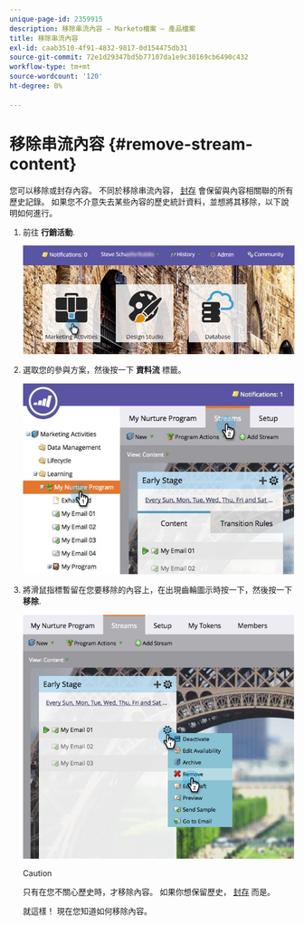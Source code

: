 ```yaml
---
unique-page-id: 2359915
description: 移除串流內容 — Marketo檔案 — 產品檔案
title: 移除串流內容
exl-id: caab3510-4f91-4832-9817-0d154475db31
source-git-commit: 72e1d29347bd5b77107da1e9c30169cb6490c432
workflow-type: tm+mt
source-wordcount: '120'
ht-degree: 0%

---
```


# 移除串流內容 {#remove-stream-content}

您可以移除或封存內容。 不同於移除串流內容， [封存](/help/marketo/product-docs/email-marketing/drip-nurturing/using-stream-content/archive-and-unarchive-stream-content.md) 會保留與內容相關聯的所有歷史記錄。 如果您不介意失去某些內容的歷史統計資料，並想將其移除，以下說明如何進行。

1. 前往 **行銷活動**.

   ![](assets/login-marketing-activities-1.png)

1. 選取您的參與方案，然後按一下 **資料流** 標籤。

   ![](assets/cloneasteam-3.jpg)

1. 將滑鼠指標暫留在您要移除的內容上，在出現齒輪圖示時按一下，然後按一下 **移除**.

   ![](assets/image2014-9-15-17-3a38-3a15.png)

   >[!CAUTION]
   >
   >只有在您不關心歷史時，才移除內容。 如果你想保留歷史， [封存](/help/marketo/product-docs/email-marketing/drip-nurturing/using-stream-content/archive-and-unarchive-stream-content.md) 而是。

   就這樣！ 現在您知道如何移除內容。
